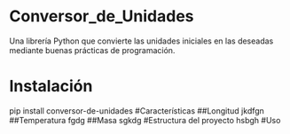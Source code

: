 # Conversor_de_Unidades
Una librería Python que convierte las unidades iniciales en las deseadas mediante buenas prácticas de programación. 
# Instalación
pip install conversor-de-unidades
#Características
##Longitud
jkdfgn
##Temperatura
fgdg
##Masa
sgkdg
#Estructura del proyecto
hsbgh
#Uso
